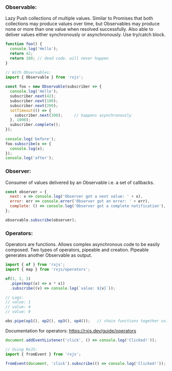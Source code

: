 ### Observable:
Lazy Push collections of multiple values. Similar to Promises that both collections may produce values over time, but Observables may produce none or more than one
value when resolved successfully. Also able to deliver values either synchronously or asynchronously. Use try/catch block.
```javascript
function foo() {
  console.log('Hello');
  return 42;
  return 100; // dead code. will never happen
}

// With Observables:
import { Observable } from 'rxjs';
 
const foo = new Observable(subscriber => {
  console.log('Hello');
  subscriber.next(42);
  subscriber.next(100);
  subscriber.next(200);
  setTimeout(() => {
    subscriber.next(300);     // happens asynchronously
  }, 1000);
  subscriber.complete();
});
 
console.log('before');
foo.subscribe(x => {
  console.log(x);
});
console.log('after');
```
### Observer:
Consumer of values delivered by an Observable i.e. a set of callbacks.
```javascript
const observer = {
  next: x => console.log('Observer got a next value: ' + x),
  error: err => console.error('Observer got an error: ' + err),
  complete: () => console.log('Observer got a complete notification'),
};

observable.subscribe(observer);
```
### Operators:
Operators are functions. Allows complex asynchronous code to be easily composed. Two types of operators, pipeable and creation. Pipeable generates another Observable as output.
```javascript
import { of } from 'rxjs';
import { map } from 'rxjs/operators';

of(1, 2, 3)
  .pipe(map((x) => x * x))
  .subscribe((v) => console.log(`value: ${v}`));

// Logs:
// value: 1
// value: 4
// value: 9

obs.pipe(op1(), op2(), op3(), op4());   // chain functions together using .pipe()
```
Documentation for operators: https://rxjs.dev/guide/operators


```javascript
document.addEventListener('click', () => console.log('Clicked!'));

// Using RxJS:
import { fromEvent } from 'rxjs';

fromEvent(document, 'click').subscribe(() => console.log('Clicked!'));
```
## 
